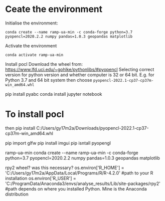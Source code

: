 # Ceate the environment

Initialise the environment:

```conda create --name ramp-ua-min -c conda-forge python=3.7 pyopencl=2020.2.2 numpy pandas=1.0.3 geopandas matplotlib```

Activate the environment

```conda activate ramp-ua-min```

Install pocl
Download the wheel from: https://www.lfd.uci.edu/~gohlke/pythonlibs/#pyopencl
Selecting correct version for python version and whether computer is 32 or 64 bit. E.g. for Python 3.7 and 64 bit system then choose 
```pyopencl-2022.1-cp37-cp37m-win_amd64.whl```


pip install pyabc
conda install jupyter notebook

# To install pocl


then pip install C:/Users/gy17m2a/Downloads/pyopencl-2022.1-cp37-cp37m-win_amd64.whl

pip import glfw
pip install imgui
pip isntall pyopengl


ramp-ua-min
conda create --name ramp-ua-min -c conda-forge python=3.7 pyopencl=2020.2.2 numpy pandas=1.0.3 geopandas matplotlib

rpy2 wheel? was this necessary?
os.environ['R_HOME'] = 'C:/Users/gy17m2a/AppData/Local/Programs/R/R-4.2.0' #path to your R installation
os.environ['R_USER'] = 'C:/ProgramData/Anaconda3/envs/analyse_results/Lib/site-packages/rpy2' #path depends on where you installed Python. Mine is the Anaconda distribution
